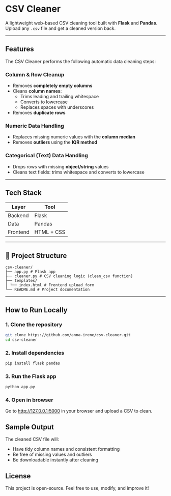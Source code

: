 #  CSV Cleaner

A lightweight web-based CSV cleaning tool built with **Flask** and **Pandas**. Upload any `.csv` file and get a cleaned version back.

---

##  Features

The CSV Cleaner performs the following automatic data cleaning steps:

###  Column & Row Cleanup
- Removes **completely empty columns**
- Cleans **column names**:
  - Trims leading and trailing whitespace
  - Converts to lowercase
  - Replaces spaces with underscores
- Removes **duplicate rows**

###  Numeric Data Handling
- Replaces missing numeric values with the **column median**
- Removes **outliers** using the **IQR method** 

###  Categorical (Text) Data Handling
- Drops rows with missing **object/string** values
- Cleans text fields: trims whitespace and converts to lowercase

---

##  Tech Stack

| Layer      | Tool        |
|------------|-------------|
| Backend    | Flask       |
| Data       | Pandas      |
| Frontend   | HTML + CSS  |

---

## 📂 Project Structure
```
csv-cleaner/
├── app.py # Flask app
├── cleaner.py # CSV cleaning logic (clean_csv function)
├── templates/
│ └── index.html # Frontend upload form
└── README.md # Project documentation
```
---

##  How to Run Locally

### 1. Clone the repository
```bash
git clone https://github.com/anna-irene/csv-cleaner.git
cd csv-cleaner

```
### 2. Install dependencies
```bash
pip install flask pandas
```
### 3. Run the Flask app
```bash
python app.py
```
### 4. Open in browser
Go to http://127.0.0.1:5000 in your browser and upload a CSV to clean.

##  Sample Output

The cleaned CSV file will:
-  Have tidy column names and consistent formatting  
-  Be free of missing values and outliers  
-  Be downloadable instantly after cleaning  


## License
This project is open-source. Feel free to use, modify, and improve it!

